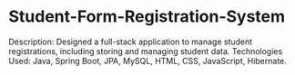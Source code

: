 # Student-Form-Registration-System
Description: Designed a full-stack application to manage student registrations, including storing and managing student data. Technologies Used: Java, Spring Boot, JPA, MySQL, HTML, CSS, JavaScript, Hibernate.
